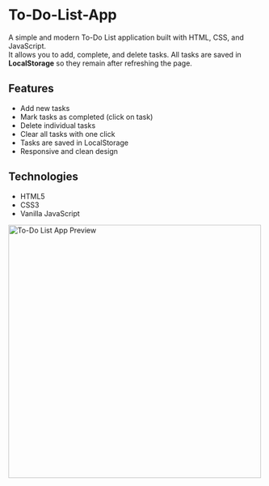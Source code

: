 # To-Do-List-App

A simple and modern To-Do List application built with HTML, CSS, and JavaScript.  
It allows you to add, complete, and delete tasks. All tasks are saved in **LocalStorage** so they remain after refreshing the page.  

## Features
- Add new tasks
- Mark tasks as completed (click on task)
- Delete individual tasks
- Clear all tasks with one click
- Tasks are saved in LocalStorage
- Responsive and clean design

## Technologies
- HTML5
- CSS3
- Vanilla JavaScript

<img src="Unit Converter/pictures/UnitConverter.png" alt="To-Do List App Preview" width="500">

